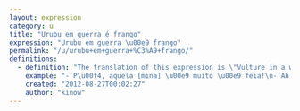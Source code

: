 ```yaml
---
layout: expression
category: u
title: "Urubu em guerra é frango"
expression: "Urubu em guerra \u00e9 frango"
permalink: "/u/urubu+em+guerra+%C3%A9+frango/"
definitions:
  - definition: "The translation of this expression is \"Vulture in a war is chicken\". It is used when you are in the end of a party, or when you are desperate for a girl. So any girl will look beautiful for you, or a vulture will look like chicken for you."
    example: "- P\u00f4, aquela [mina] \u00e9 muito \u00e9 feia!\n- Ah, mas urubu em guerra \u00e9 frango n\u00e9 [velho]?"
    created: "2012-08-27T00:02:27"
    author: "kinow"
---
```

